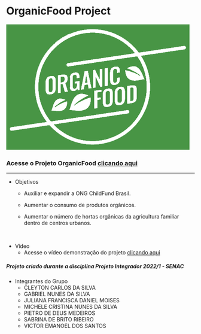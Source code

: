 # OrganicFood Project

![logo](https://raw.githubusercontent.com/JuliaMendes/organicFood/main/img/logo-verde.png)

### Acesse o Projeto OrganicFood [clicando aqui](https://useorganicfood.netlify.app/)
------------------------------

* Objetivos
  * Auxiliar e expandir a ONG ChildFund Brasil.
  
  * Aumentar o consumo de produtos orgânicos.
  
  * Aumentar o número de hortas orgânicas da agricultura familiar dentro de centros urbanos.
<br>

* Vídeo
  * Acesse o vídeo demonstração do projeto [clicando aqui](https://www.loom.com/share/55d8462708c844b58cc099beb62be225)
##### Projeto criado durante a disciplina _Projeto Integrador 2022/1 - SENAC_ 
* Integrantes do Grupo
  * CLEYTON CARLOS DA SILVA
  * GABRIEL NUNES DA SILVA
  * JULIANA FRANCISCA DANIEL MOISES
  * MICHELE CRISTINA NUNES DA SILVA
  * PIETRO DE DEUS MEDEIROS
  * SABRINA DE BRITO RIBEIRO
  * VICTOR EMANOEL DOS SANTOS
